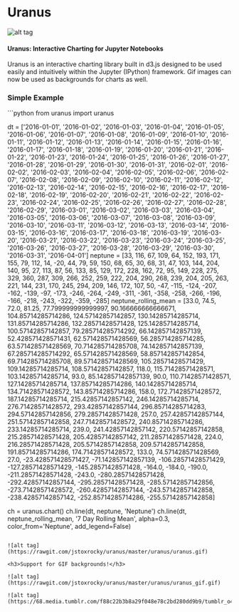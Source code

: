 # Uranus

![alt tag](https://68.media.tumblr.com/96ed9c344078766b91a1972ef90aa9e3/tumblr_nrpl86ESnc1tchrkco1_500.gif)

<h4>Uranus: Interactive Charting for Jupyter Notebooks</h4>

Uranus is an interactive charting library built in d3.js designed to be used easily and intuitively within the Jupyter (IPython) framework. Gif images can now be used as backgrounds for charts as well. 

<h3>Simple Example</h3>
```python
from uranus import uranus
    
dt = ['2016-01-01', '2016-01-02', '2016-01-03', '2016-01-04', '2016-01-05', '2016-01-06', '2016-01-07', '2016-01-08', '2016-01-09', '2016-01-10', '2016-01-11', '2016-01-12', '2016-01-13', '2016-01-14', '2016-01-15', '2016-01-16', '2016-01-17', '2016-01-18', '2016-01-19', '2016-01-20', '2016-01-21', '2016-01-22', '2016-01-23', '2016-01-24', '2016-01-25', '2016-01-26', '2016-01-27', '2016-01-28', '2016-01-29', '2016-01-30', '2016-01-31', '2016-02-01', '2016-02-02', '2016-02-03', '2016-02-04', '2016-02-05', '2016-02-06', '2016-02-07', '2016-02-08', '2016-02-09', '2016-02-10', '2016-02-11', '2016-02-12', '2016-02-13', '2016-02-14', '2016-02-15', '2016-02-16', '2016-02-17', '2016-02-18', '2016-02-19', '2016-02-20', '2016-02-21', '2016-02-22', '2016-02-23', '2016-02-24', '2016-02-25', '2016-02-26', '2016-02-27', '2016-02-28', '2016-02-29', '2016-03-01', '2016-03-02', '2016-03-03', '2016-03-04', '2016-03-05', '2016-03-06', '2016-03-07', '2016-03-08', '2016-03-09', '2016-03-10', '2016-03-11', '2016-03-12', '2016-03-13', '2016-03-14', '2016-03-15', '2016-03-16', '2016-03-17', '2016-03-18', '2016-03-19', '2016-03-20', '2016-03-21', '2016-03-22', '2016-03-23', '2016-03-24', '2016-03-25', '2016-03-26', '2016-03-27', '2016-03-28', '2016-03-29', '2016-03-30', '2016-03-31', '2016-04-01']
neptune = [33, 116, 67, 109, 64, 152, 193, 171, 155, 79, 112, 14, -20, 44, 79, 59, 150, 68, 65, 30, 68, 31, 47, 103, 144, 204, 140, 95, 27, 113, 87, 56, 133, 85, 129, 172, 228, 162, 72, 95, 149, 228, 275, 329, 360, 287, 309, 266, 252, 259, 222, 204, 290, 268, 239, 204, 205, 263, 221, 144, 231, 170, 245, 294, 209, 146, 172, 107, 50, -47, -115, -124, -207, -162, -139, -97, -173, -246, -264, -249, -311, -361, -358, -258, -266, -196, -166, -218, -243, -322, -359, -285]
neptune_rolling_mean = [33.0, 74.5, 72.0, 81.25, 77.799999999999997, 90.166666666666671, 104.85714285714286, 124.57142857142857, 130.14285714285714, 131.85714285714286, 132.28571428571428, 125.14285714285714, 100.57142857142857, 79.285714285714292, 66.142857142857139, 52.428571428571431, 62.571428571428569, 56.285714285714285, 63.571428571428569, 70.714285714285708, 74.142857142857139, 67.285714285714292, 65.571428571428569, 58.857142857142854, 69.714285714285708, 89.571428571428569, 105.28571428571429, 109.14285714285714, 108.57142857142857, 118.0, 115.71428571428571, 103.14285714285714, 93.0, 85.142857142857139, 90.0, 110.71428571428571, 127.14285714285714, 137.85714285714286, 140.14285714285714, 134.71428571428572, 143.85714285714286, 158.0, 172.71428571428572, 187.14285714285714, 215.42857142857142, 246.14285714285714, 276.71428571428572, 293.42857142857144, 296.85714285714283, 294.57142857142856, 279.28571428571428, 257.0, 257.42857142857144, 251.57142857142858, 247.71428571428572, 240.85714285714286, 233.14285714285714, 239.0, 241.42857142857142, 220.57142857142858, 215.28571428571428, 205.42857142857142, 211.28571428571428, 224.0, 216.28571428571428, 205.57142857142858, 209.57142857142858, 191.85714285714286, 174.71428571428572, 133.0, 74.571428571428569, 27.0, -23.428571428571427, -71.142857142857139, -106.28571428571429, -127.28571428571429, -145.28571428571428, -164.0, -184.0, -190.0, -211.28571428571428, -243.0, -280.28571428571428, -292.42857142857144, -295.28571428571428, -285.57142857142856, -273.71428571428572, -260.42857142857144, -243.57142857142858, -238.42857142857142, -252.85714285714286, -255.57142857142858]
    
ch = uranus.chart()
ch.line(dt, neptune, 'Neptune')
ch.line(dt, neptune_rolling_mean, '7 Day Rolling Mean', alpha=0.3, color_from='Neptune', add_legend=False)
```

![alt tag](https://rawgit.com/jstoxrocky/uranus/master/uranus/uranus.gif)

<h3>Support for GIF backgrounds!</h3>

![alt tag](https://rawgit.com/jstoxrocky/uranus/master/uranus/uranus_gif.gif)

![alt tag](https://68.media.tumblr.com/f88c22b3b8a29f048e78c2bd280dd9b9/tumblr_o4b2lpUOoU1qd5mq1o1_500.jpg)
